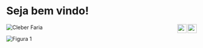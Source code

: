 # Seja bem vindo!
<p align="left">
  <img src="https://komarev.com/ghpvc/?username=webfaria" alt="Cleber Faria" />
  <a href="https://www.linkedin.com/in/webfaria/" target="_blank">
    <img align="right" src="https://cdn.icon-icons.com/icons2/1099/PNG/512/1485482199-linkedin_78667.png" width="24px" height="24px">
  </a>
    <a href="https://twitter.com/WebFaria" target="_blank">
    <img align="right" src="https://cdn.icon-icons.com/icons2/535/PNG/512/Twitter-Icon_icon-icons.com_52899.png" width="24px" height="24px">
  </a>
</p>

![Figura 1](https://github-readme-stats.vercel.app/api/top-langs/?username=webfaria&layout=compact&theme=graywhite&title_color=268bd2)
<!--[Figura 2](https://github-readme-stats.vercel.app/api?username=webfaria&count_private=true&show_icons=true&theme=graywhite&icon_color=268bd2&title_color=268bd2)           &nbsp;

<!--
Here are some ideas to get you started:

- 🔭 > ##I’m currently working on ...
- 🌱 I’m currently learning ...
- 👯 I’m looking to collaborate on ...
- 🤔 I’m looking for help with ...
- 💬 Ask me about ...
- 📫 How to reach me: ...
- 😄 Pronouns: ...
- ⚡ Fun fact: ...
-->
